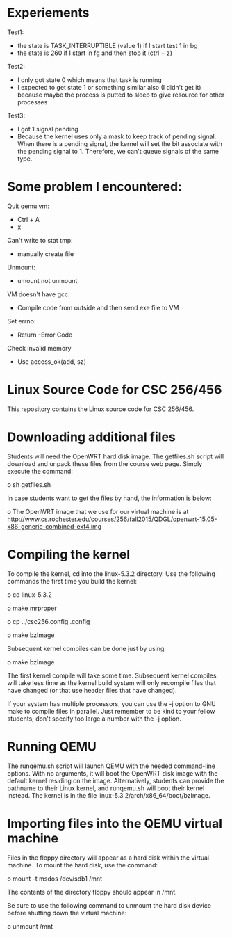 # Experiements

Test1: 
+ the state is TASK_INTERRUPTIBLE (value 1) if I start test 1 in bg
+ the state is 260 if I start in fg and then stop it (ctrl + z)

Test2:
+ I only got state 0 which means that task is running 
+ I expected to get state 1 or something similar also (I didn't get it) because maybe the process is putted to sleep to give resource for other processes

Test3:
+ I got 1 signal pending
+ Because the kernel uses only a mask to keep track of pending signal. When there is a pending signal, the kernel will set the bit associate with the pending signal to 1. Therefore, we can't queue signals of the same type.

# Some problem I encountered:

Quit qemu vm:
+ Ctrl + A
+ x

Can't write to stat tmp:
+ manually create file

Unmount:
+ umount not unmount

VM doesn't have gcc:
- Compile code from outside and then send exe file to VM

Set errno:
- Return -Error Code

Check invalid memory
- Use access_ok(add, sz)

# Linux Source Code for CSC 256/456

This repository contains the Linux source code for CSC 256/456.

# Downloading additional files

Students will need the OpenWRT hard disk image.  The getfiles.sh script will
download and unpack these files from the course web page.  Simply execute the command:

o sh getfiles.sh

In case students want to get the files by hand, the information is below:

o The OpenWRT image that we use for our virtual machine is at http://www.cs.rochester.edu/courses/256/fall2015/QDGL/openwrt-15.05-x86-generic-combined-ext4.img

# Compiling the kernel

To compile the kernel, cd into the linux-5.3.2 directory.  Use the following
commands the first time you build the kernel:

o cd linux-5.3.2

o make mrproper

o cp ../csc256.config .config

o make bzImage

Subsequent kernel compiles can be done just by using:

o make bzImage

The first kernel compile will take some time.  Subsequent kernel compiles will
take less time as the kernel build system will only recompile files that have
changed (or that use header files that have changed).

If your system has multiple processors, you can use the -j option to GNU make
to compile files in parallel.  Just remember to be kind to your fellow students;
don't specify too large a number with the -j option.

# Running QEMU

The runqemu.sh script will launch QEMU with the needed command-line options.
With no arguments, it will boot the OpenWRT disk image with the default kernel
residing on the image.  Alternatively, students can provide the pathname to
their Linux kernel, and runqemu.sh will boot their kernel instead.  The kernel
is in the file linux-5.3.2/arch/x86_64/boot/bzImage.

# Importing files into the QEMU virtual machine

Files in the floppy directory will appear as a hard disk within the
virtual machine.  To mount the hard disk, use the command:

o mount -t msdos /dev/sdb1 /mnt

The contents of the directory floppy should appear in /mnt.

Be sure to use the following command to unmount the hard disk device before
shutting down the virtual machine:

o unmount /mnt
